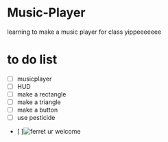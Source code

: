 # Music-Player
learning to make a music player for class yippeeeeeee
# to do list
- [ ] musicplayer
- [ ] HUD
- [ ] make a rectangle
- [ ] make a triangle
- [ ] make a button
- [ ] use pesticide
- [ ]![ferret ur welcome](https://github.com/AFlyingManchild/Music-Player/assets/48412557/6c72ffab-0c37-4ed8-8cfd-01e9701a20a6)
